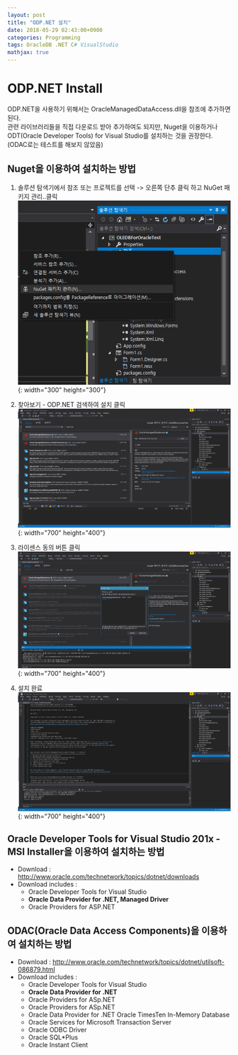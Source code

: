 ```yaml
---
layout: post
title: "ODP.NET 설치"
date: 2018-05-29 02:43:00+0900
categories: Programming
tags: OracleDB .NET C# VisualStudio
mathjax: true
---
```


ODP.NET Install
======================


ODP.NET을 사용하기 위해서는 OracleManagedDataAccess.dll을 참조에 추가하면 된다.   
관련 라이브러리들을 직접 다운로드 받아 추가하여도 되지만, Nuget을 이용하거나 ODT(Oracle Developer Tools) for Visual Studio를 설치하는 것을 권장한다.
(ODAC로는 테스트를 해보지 않았음)


## Nuget을 이용하여 설치하는 방법

1. 솔루션 탐색기에서 참조 또는 프로젝트를 선택 -> 오른쪽 단추 클릭 하고 NuGet 패키지 관리..클릭   
	![NuGet Package Manager](/resource/2018/20180529/ODPDotNet_NuGet0.png "ODPDotNet_NuGet0"){: width="300" height="300"}

2. 찾아보기 - ODP.NET 검색하여 설치 클릭   
	![NuGet Package Manager](/resource/2018/20180529/ODPDotNet_NuGet1.png "ODPDotNet_NuGet1"){: width="700" height="400"}

3. 라이센스 동의 버튼 클릭   
	![ODPDotNet_NuGet2](/resource/2018/20180529/ODPDotNet_NuGet2.png "ODPDotNet_NuGet2"){: width="700" height="400"}

4. 설치 완료   
	![ODPDotNet_NuGet3](/resource/2018/20180529/ODPDotNet_NuGet3.png "ODPDotNet_NuGet3"){: width="700" height="400"}


## Oracle Developer Tools for Visual Studio 201x - MSI Installer을 이용하여 설치하는 방법
* Download : <http://www.oracle.com/technetwork/topics/dotnet/downloads>
* Download includes :
	- Oracle Developer Tools for Visual Studio
	- <b>Oracle Data Provider for .NET, Managed Driver</b>
	- Oracle Providers for ASP.NET

## ODAC(Oracle Data Access Components)을 이용하여 설치하는 방법
* Download : <http://www.oracle.com/technetwork/topics/dotnet/utilsoft-086879.html>   
* Download includes :
	- Oracle Developer Tools for Visual Studio
	- <b>Oracle Data Provider for .NET</b>
	- Oracle Providers for ASp.NET
	- Oracle Providers for ASp.NET
	- Oracle Data Provider for .NET Oracle TimesTen In-Memory Database
	- Oracle Services for Microsoft Transaction Server
	- Oracle ODBC Driver
	- Oracle SQL*Plus
	- Oracle Instant Client


